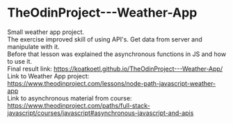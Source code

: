 # TheOdinProject---Weather-App
Small weather app project. <br>
The exercise improved skill of using API's. Get data from server and manipulate with it. <br>
Before that lesson was explained the asynchronous functions in JS and how to use it. <br>
Final result link: https://koatkoetl.github.io/TheOdinProject---Weather-App/ <br>
Link to Weather App project: https://www.theodinproject.com/lessons/node-path-javascript-weather-app <br>
Link to asynchronous material from course: https://www.theodinproject.com/paths/full-stack-javascript/courses/javascript#asynchronous-javascript-and-apis
